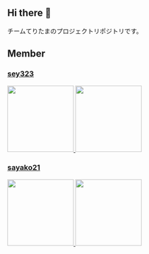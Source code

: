 ## Hi there 👋

チームてりたまのプロジェクトリポジトリです。

## Member

### [sey323](https://github.com/sey323)

<a href="https://github.com/anuraghazra/github-readme-stats">
  <img height="150px" src="https://github-readme-stats.vercel.app/api?username=sey323&orgs=teritamas&show_icons=true&theme=flag-india">
  <img height="150px" src="https://github-readme-stats-one-bice.vercel.app/api/top-langs/?username=sey323&orgs=teritamas&langs_count=10&layout=compact&theme=flag-india">
</a>

### [sayako21](https://github.com/sayako21)

<a href="https://github.com/anuraghazra/github-readme-stats">
  <img height="150px" src="https://github-readme-stats.vercel.app/api?username=sayako21&orgs=teritamas&show_icons=true&theme=flag-india">
  <img height="150px" src="https://github-readme-stats-one-bice.vercel.app/api/top-langs/?username=sayako21&orgs=teritamas&langs_count=10&layout=compact&theme=flag-india">
</a>

